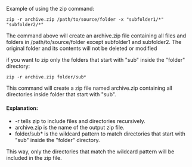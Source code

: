 Example of using the zip command:

```
zip -r archive.zip /path/to/source/folder -x "subfolder1/*" "subfolder2/*"
```

The command above will create an archive.zip file containing all files and
folders in /path/to/source/folder except subfolder1 and subfolder2. The original
folder and its contents will not be deleted or modified

if you want to zip only the folders that start with "sub" inside the "folder"
directory:

```
zip -r archive.zip folder/sub*
```

This command will create a zip file named archive.zip containing all directories
inside folder that start with "sub".

#### Explanation:

- -r tells zip to include files and directories recursively.
- archive.zip is the name of the output zip file.
- folder/sub* is the wildcard pattern to match directories that start with "sub"
  inside the "folder" directory.

This way, only the directories that match the wildcard pattern will be included
in the zip file.
